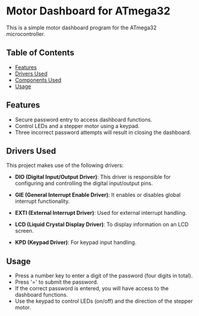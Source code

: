 # Motor Dashboard for ATmega32

This is a simple motor dashboard program for the ATmega32 microcontroller.

## Table of Contents
- [Features](#features)
- [Drivers Used](#drivers-used)
- [Components Used](#components-used)
- [Usage](#usage)

## Features

- Secure password entry to access dashboard functions.
- Control LEDs and a stepper motor using a keypad.
- Three incorrect password attempts will result in closing the dashboard.


## Drivers Used

This project makes use of the following drivers:

- **DIO (Digital Input/Output Driver)**: This driver is responsible for configuring and controlling the digital input/output pins.

- **GIE (General Interrupt Enable Driver)**: It enables or disables global interrupt functionality.

- **EXTI (External Interrupt Driver)**: Used for external interrupt handling.

- **LCD (Liquid Crystal Display Driver)**: To display information on an LCD screen.

- **KPD (Keypad Driver)**: For keypad input handling.

## Usage

- Press a number key to enter a digit of the password (four digits in total).
- Press '=' to submit the password.
- If the correct password is entered, you will have access to the dashboard functions.
- Use the keypad to control LEDs (on/off) and the direction of the stepper motor.
